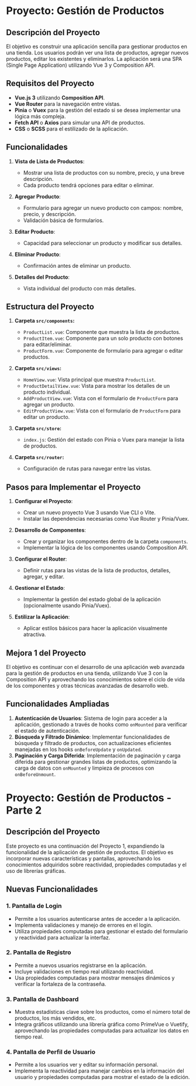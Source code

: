 # Proyecto: Gestión de Productos

## Descripción del Proyecto

El objetivo es construir una aplicación sencilla para gestionar productos en una tienda. Los usuarios podrán ver una lista de productos, agregar nuevos productos, editar los existentes y eliminarlos. La aplicación será una SPA (Single Page Application) utilizando Vue 3 y Composition API.

## Requisitos del Proyecto

- **Vue.js 3** utilizando **Composition API**.
- **Vue Router** para la navegación entre vistas.
- **Pinia** o **Vuex** para la gestión del estado si se desea implementar una lógica más compleja.
- **Fetch API** o **Axios** para simular una API de productos.
- **CSS** o **SCSS** para el estilizado de la aplicación.

## Funcionalidades

1. **Vista de Lista de Productos**:
   - Mostrar una lista de productos con su nombre, precio, y una breve descripción.
   - Cada producto tendrá opciones para editar o eliminar.

2. **Agregar Producto**:
   - Formulario para agregar un nuevo producto con campos: nombre, precio, y descripción.
   - Validación básica de formularios.

3. **Editar Producto**:
   - Capacidad para seleccionar un producto y modificar sus detalles.

4. **Eliminar Producto**:
   - Confirmación antes de eliminar un producto.

5. **Detalles del Producto**:
   - Vista individual del producto con más detalles.

## Estructura del Proyecto

1. **Carpeta `src/components`:**
   - `ProductList.vue`: Componente que muestra la lista de productos.
   - `ProductItem.vue`: Componente para un solo producto con botones para editar/eliminar.
   - `ProductForm.vue`: Componente de formulario para agregar o editar productos.

2. **Carpeta `src/views`:**
   - `HomeView.vue`: Vista principal que muestra `ProductList`.
   - `ProductDetailView.vue`: Vista para mostrar los detalles de un producto individual.
   - `AddProductView.vue`: Vista con el formulario de `ProductForm` para agregar un producto.
   - `EditProductView.vue`: Vista con el formulario de `ProductForm` para editar un producto.

3. **Carpeta `src/store`:**
   - `index.js`: Gestión del estado con Pinia o Vuex para manejar la lista de productos.

4. **Carpeta `src/router`:**
   - Configuración de rutas para navegar entre las vistas.

## Pasos para Implementar el Proyecto

1. **Configurar el Proyecto**:
   - Crear un nuevo proyecto Vue 3 usando Vue CLI o Vite.
   - Instalar las dependencias necesarias como Vue Router y Pinia/Vuex.

2. **Desarrollo de Componentes**:
   - Crear y organizar los componentes dentro de la carpeta `components`.
   - Implementar la lógica de los componentes usando Composition API.

3. **Configurar el Router**:
   - Definir rutas para las vistas de la lista de productos, detalles, agregar, y editar.

4. **Gestionar el Estado**:
   - Implementar la gestión del estado global de la aplicación (opcionalmente usando Pinia/Vuex).

5. **Estilizar la Aplicación**:
   - Aplicar estilos básicos para hacer la aplicación visualmente atractiva.



## Mejora 1 del Proyecto
El objetivo es continuar con el desarrollo de una aplicación web avanzada para la gestión de productos en una tienda, utilizando Vue 3 con la Composition API y aprovechando los conocimientos sobre el ciclo de vida de los componentes y otras técnicas avanzadas de desarrollo web.

## Funcionalidades Ampliadas
1. **Autenticación de Usuarios**: Sistema de login para acceder a la aplicación, gestionado a través de hooks como `onMounted` para verificar el estado de autenticación.
2. **Búsqueda y Filtrado Dinámico**: Implementar funcionalidades de búsqueda y filtrado de productos, con actualizaciones eficientes manejadas en los hooks `onBeforeUpdate` y `onUpdated`.
3. **Paginación y Carga Diferida**: Implementación de paginación y carga diferida para gestionar grandes listas de productos, optimizando la carga de datos con `onMounted` y limpieza de procesos con `onBeforeUnmount`.


# Proyecto: Gestión de Productos - Parte 2
## Descripción del Proyecto
Este proyecto es una continuación del Proyecto 1, expandiendo la funcionalidad de la aplicación de gestión de productos. El objetivo es incorporar nuevas características y pantallas, aprovechando los conocimientos adquiridos sobre reactividad, propiedades computadas y el uso de librerías gráficas.

## Nuevas Funcionalidades

### 1. Pantalla de Login
- Permite a los usuarios autenticarse antes de acceder a la aplicación.
- Implementa validaciones y manejo de errores en el login.
- Utiliza propiedades computadas para gestionar el estado del formulario y reactividad para actualizar la interfaz.

### 2. Pantalla de Registro
- Permite a nuevos usuarios registrarse en la aplicación.
- Incluye validaciones en tiempo real utilizando reactividad.
- Usa propiedades computadas para mostrar mensajes dinámicos y verificar la fortaleza de la contraseña.

### 3. Pantalla de Dashboard
- Muestra estadísticas clave sobre los productos, como el número total de productos, los más vendidos, etc.
- Integra gráficos utilizando una librería gráfica como PrimeVue o Vuetify, aprovechando las propiedades computadas para actualizar los datos en tiempo real.

### 4. Pantalla de Perfil de Usuario
- Permite a los usuarios ver y editar su información personal.
- Implementa la reactividad para manejar cambios en la información del usuario y propiedades computadas para mostrar el estado de la edición.

